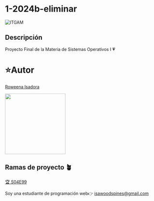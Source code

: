 # 1-2024b-eliminar
![ITGAM](https://github.com/user-attachments/assets/a47777a3-1da9-4bef-8d25-49a72c535fcf)


## Descripción
Proyecto Final de la Materia de Sistemas Operativos I 💗
# ⭐Autor 
[Roweena Isadora](https://github.com/CassandraPresley)

<img 
    src="https://scontent.fmex33-1.fna.fbcdn.net/v/t39.30808-6/465266470_872791551632970_4834953487523828872_n.jpg?stp=dst-jpg_s206x206&_nc_cat=107&ccb=1-7&_nc_sid=fe5ecc&_nc_ohc=HlXJzyR-tvMQ7kNvgFO2Pnw&_nc_zt=23&_nc_ht=scontent.fmex33-1.fna&_nc_gid=AmA-MEwKda0WPShRqWD86IH&oh=00_AYAD5WrRcRXi5OK9NS6ArPw1fuK2N3XFjBRhrMird1RGzw&oe=67543D41" 
    width="200"/>
## Ramas de proyecto 🪴

[🏆 S04E99](#) 

Soy una estudiante de programación web👉 isawoodspines@gmail.com
